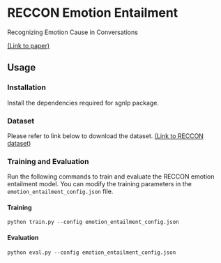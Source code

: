 # RECCON Emotion Entailment

Recognizing Emotion Cause in Conversations

[(Link to paper)](https://arxiv.org/pdf/2012.11820.pdf)

## Usage

### Installation

Install the dependencies required for sgnlp package.

### Dataset

Please refer to link below to download the dataset.
[(Link to RECCON dataset)](https://github.com/declare-lab/RECCON/tree/main/data)

### Training and Evaluation

Run the following commands to train and evaluate the RECCON emotion entailment model.
You can modify the training parameters in the `emotion_entailment_config.json` file.

#### Training

```
python train.py --config emotion_entailment_config.json
```

#### Evaluation

```
python eval.py --config emotion_entailment_config.json
```
